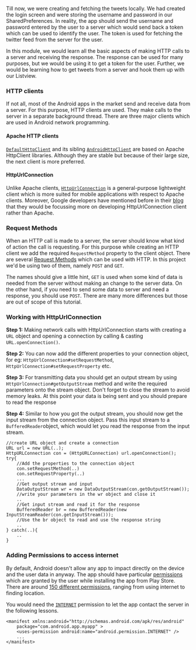 Till now, we were creating and fetching the tweets locally. We had created the login screen and were storing the username and password in our SharedPreferences. In reality, the app should send the username and password entered by the user to a server which would send back a token which can be used to identify the user. The token is used for fetching the twitter feed from the server for the user.

In this module, we would learn all the basic aspects of making HTTP calls to a server and receiving the response. The response can be used for many purposes, but we would be using it to get a token for the user. Further, we would be learning how to get tweets from a server and hook them up with our Listview.

### HTTP clients

If not all, most of the Android apps in the market send and receive data from a server. For this purpose, HTTP clients are used. They make calls to the server in a separate background thread. There are three major clients which are used in Android network programming. 

#### Apache HTTP clients

[`DefaultHttpClient`](http://developer.android.com/reference/org/apache/http/impl/client/DefaultHttpClient.html) and its sibling [`AndroidHttpClient`](http://developer.android.com/reference/android/net/http/AndroidHttpClient.html) are based on Apache HttpClient libraries. Although they are stable but because of their large size, the next client is more preferred. 

#### HttpUrlConnection

Unlike Apache clients, [`HttpUrlConnection`](http://developer.android.com/reference/java/net/HttpURLConnection.html) is a general-purpose lightweight client which is more suited for mobile applications with respect to Apache clients. Moreover, Google developers have mentioned before in their [blog](http://android-developers.blogspot.in/2011/09/androids-http-clients.html) that they would be focussing more on developing HttpUrlConnection client rather than Apache.

### Request Methods

When an HTTP call is made to a server, the server should know what kind of action the call is requesting. For this purpose while creating an HTTP client we add the required `RequestMethod` property to the client object. There are several [Request Methods](http://en.wikipedia.org/wiki/HTTP#Request_methods) which can be used with HTTP. In this project we'd be using two of them, namely `POST` and `GET`. 

The names should give a little hint, `GET` is used when some kind of data is needed from the server without making an change to the server data. On the other hand, if you need to send some data to server and need a response, you should use `POST`. There are many more differences but those are out of scope of this tutorial.

### Working with HttpUrlConnection


**Step 1:** Making network calls with HttpUrlConnection starts with creating a `URL` object and opening a connection by calling & casting `URL.openConnection()`.

**Step 2:** You can now add the different properties to your connection object, for eg: `HttpUrlConnection#setRequestMethod`, `HttpUrlConnection#setRequestProperty` etc.

**Step 3:** For transmitting data you should get an output stream by using `HttpUrlConnection#getOutputStream` method and write the required parameters onto the stream object. Don't forget to close the stream to avoid memory leaks. At this point your data is being sent and you should prepare to read the response

**Step 4:** Similar to how you got the output stream, you should now get the input stream from the connection object. Pass this input stream to a `BufferedReader`object, which would let you read the response from the input stream.

    //create URL object and create a connection
    URL url = new URL(..);
    HttpURLConnection con = (HttpURLConnection) url.openConnection();
    try{
	    //Add the properties to the connection object
	    con.setRequestMethod(..)
		con.setRequestProperty(..)
	    ...
	    //Get output stream and input
	    DataOutputStream wr = new DataOutputStream(con.getOutputStream());
	    //write your parameters in the wr object and close it
	    ..
	    //Get input stream and read it for the response
	    BufferedReader br = new BufferedReader(new InputStreamReader(con.getInputStream()));
	    //Use the br object to read and use the response string
		..
    } catch(..){ 
    	..
    }


### Adding Permissions to access internet

By default, Android doesn't allow any app to impact directly on the device and the user data in anyway. The app should have particular [permissions](http://developer.android.com/guide/topics/security/permissions.html#permissions) which are granted by the user while installing the app from Play Store. There are around [150 different permissions](http://developer.android.com/reference/android/Manifest.permission.html), ranging from using internet to finding location.

You would need the [`INTERNET`](http://developer.android.com/reference/android/Manifest.permission.html#INTERNET) permission to let the app contact the server in the following lessons.

	<manifest xmlns:android="http://schemas.android.com/apk/res/android"
	    package="com.android.app.myapp" >
	    <uses-permission android:name="android.permission.INTERNET" />
	    ...
	</manifest>
	

